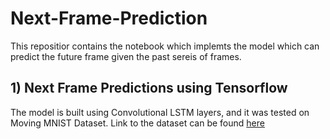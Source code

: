 # Next-Frame-Prediction
This repositior contains the notebook which implemts the model which can predict the future frame given the  past sereis of frames.

## 1) Next Frame Predictions using Tensorflow

The model is built using Convolutional LSTM layers, and it was tested on Moving MNIST Dataset.
Link to the dataset can be found [here](http://www.cs.toronto.edu/~nitish/unsupervised_video/)
